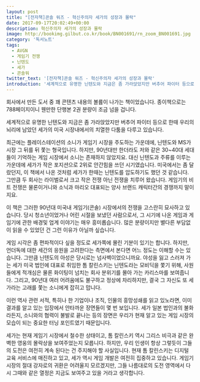 ```yaml
---
layout: post
title: "[전자책]콘솔 워즈 - 혁신주의자 세가의 성장과 몰락"
date: 2017-09-17T20:02:49+00:00
description: 혁신주의자 세가의 성장과 몰락
image: http://bookimg.gilbut.co.kr/book/BN001691/rn_zoom_BN001691.jpg
category: '독서노트'  
tags: 
  - AVGN
  - 게임기 전쟁
  - 닌텐도
  - 세가
  - 콘솔워
twitter_text: '[전자책]콘솔 워즈 - 혁신주의자 세가의 성장과 몰락'
introduction: '세계적으로 유명한 닌텐도와 지금은 좀 가라앉았지만 버추어 파이터 등으로 한때 우리의 뇌리에 남았던 세가의 미국 시장내에서의 치열한 다툼을 다루고 있습니다.'
---
```


회사에서 만든 도서 중 꽤 콘텐츠 내용의 볼륨이 나가는 책이었습니다. 종이책으로는 788페이지이니 웬만한 단행본 2권 분량이 조금 넘을 겁니다.
  
세계적으로 유명한 닌텐도와 지금은 좀 가라앉았지만 버추어 파이터 등으로 한때 우리의 뇌리에 남았던 세가의 미국 시장내에서의 치열한 다툼을 다루고 있습니다.

최근에는 플레이스테이션의 소니가 게임기 시장을 주도하는 가운데에, 닌텐도와 MS가 시장 그 뒤를 뒤 쫓는 형국입니다. 하지만, 90년대만 한더라도 저와 같은 30~40대 세대들이 기억하는 게임 시장에서 소니는 존재하지 않았지요. 대신 닌텐도과 주류를 이루는 가운데에 세가가 작은 포지션으로 2위로 안간힘을 쓰던 시기였습니다. 미국에서는 좀 달랐던지, 이 책에서 나온 것처럼 세가가 한때는 닌텐도를 압도하기도 했던 것 같습니다. 그만큼 두 회사는 라이벌로서 크고 작은 전쟁 아닌 전쟁을 치루어 왔습니다. 게임기의 비트 전쟁은 물론이거니와 소닉과 마리오 대표되는 양사 브랜드 캐릭터간의 경쟁까지 말이지요.

이 책은 그러한 90년대 미국내 게임기(콘솔) 시장에서의 전쟁을 고스란히 묘사하고 있습니다. 당시 청소년이었거나 어린 시절을 보냈던 사람으로서, 그 시기에 나온 게임과 게임기에 관한 배경및 업계 이야기는 매우 흥미롭습니다. 많은 분량이지만 별다른 부담없이 읽을 수 있었던 건 그런 이유가 아닐까 싶습니다.

게임 시각은 좀 편파적이다 싶을 정도로 세가쪽에 몰린 기분이 있기는 합니다. 하지만, 언더독에 대한 세간의 응원을 고려한다는 측면에서 본다면 어느 정도는 이해할 수는 있습니다. 그만큼 닌텐도의 아성은 당시로는 넘사벽이었으니까요. 야성을 잃고 스러져 가는 세가 미국 법인에 대표로 취임한 톰 칼린스키는 닌텐도라는 모비딕을 쫓기 위해, 사원들에게 적개심은 물론 화이팅이 넘치는 회사 분위기를 몰아 가는 카리스마를 보여줍니다. 그리고, 90년대 여러 어려움에도 불구하고 정상에 차리하지만, 결국 그 자신도 또 세가라는 고래를 쫓는 소니에게 잡히고 맙니다.

이런 역사 관련 서적, 특히나 한 기업이나 조직, 인물의 흥망성쇄를 읽고 있노라면, 이미 결과를 알고 있는 입장에서 안타까운 장면들이 몇 번 보입니다. 세가 일본 법인과의 불화라든지, 소니와의 협력이 불발로 끝나는 등의 장면은 우리가 현재 알고 있는 게임 시장의 모습이 되는 중요한 터닝 포인트였기 때문입니다.

세가는 현재 게임기 시장에서 철수한 상태이고, 톰 칼린스키 역시 그리스 비극과 같은 완벽한 영웅의 몰락상을 보여주었는지 모릅니다. 하지만, 우리 인생이 항상 그렇듯이 그들의 도전은 여전히 계속 된다는 건 주지해야 할 사실입니다. 현재 톰 칼린스키는 디지털 교육 서비스에 매진하고 있고, 세가 역시 게임 개발은 여전히 집중하고 있습니다. 게임기 시장의 절대 강자로의 귀환은 어려울지 모르겠지만, 그들 나름대로의 도전 영역에서 다시 그때와 같은 열정은 지금도 보여주고 있을 거라고 생각합니다.